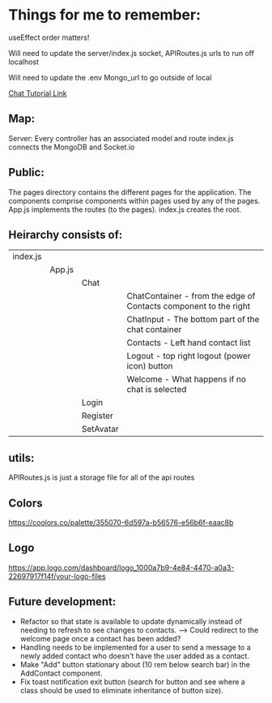 



# Things for me to remember: 
useEffect order matters!

Will need to update the server/index.js socket, APIRoutes.js urls to run off localhost

Will need to update the .env Mongo_url to go outside of local

[Chat Tutorial Link](https://www.youtube.com/watch?v=otaQKODEUFs&t=11637s)

## Map:

Server:
Every controller has an associated model and route
index.js connects the MongoDB and Socket.io

## Public:

The pages directory contains the different pages for the application. 
The components comprise components within pages used by any of the pages. 
App.js implements the routes (to the pages).
index.js creates the root.

## Heirarchy consists of:
|          |        |       |       |
| -----    | -----  | ----- | ----- |
| index.js |        |       |       |
|          | App.js |       |       | 
|          |        | Chat  |       |
|          |        |       | ChatContainer - from the edge of Contacts component to the right | 
|          |        |       | ChatInput - The bottom part of the chat container |
|          |        |       | Contacts - Left hand contact list |
|          |        |       | Logout - top right logout (power icon) button |
|          |        |       | Welcome - What happens if no chat is selected  |
|          |        | Login  |       |
|          |        | Register |       |
|          |        | SetAvatar  |       |          
            


## utils:

APIRoutes.js is just a storage file for all of the api routes

## Colors
https://coolors.co/palette/355070-6d597a-b56576-e56b6f-eaac8b

## Logo
https://app.logo.com/dashboard/logo_1000a7b9-4e84-4470-a0a3-22697917f14f/your-logo-files

## Future development:

* Refactor so that state is available to update dynamically instead of needing to refresh to see changes to contacts. --> Could redirect to the welcome page once a contact has been added?
* Handling needs to be implemented for a user to send a message to a newly added contact who doesn't have the user added as a contact. 
* Make "Add" button stationary about (10 rem below search bar) in the AddContact component. 
* Fix toast notification exit button (search for button and see where a class should be used to eliminate inheritance of button size).